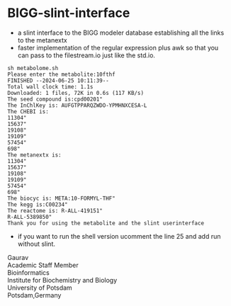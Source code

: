 # BIGG-slint-interface

- a slint interface to the BIGG modeler database establishing all the links to the metanextx
- faster implementation of the regular expression plus awk so that you can pass to the filestream.io just like the std.io.
```
sh metabolome.sh
Please enter the metabolite:10fthf
FINISHED --2024-06-25 10:11:39--
Total wall clock time: 1.1s
Downloaded: 1 files, 72K in 0.6s (117 KB/s)
The seed compound is:cpd00201"
The InChlKey is: AUFGTPPARQZWDO-YPMHNXCESA-L
The CHEBI is:
11304"
15637"
19108"
19109"
57454"
698"
The metanextx is:
11304"
15637"
19108"
19109"
57454"
698"
The biocyc is: META:10-FORMYL-THF"
The kegg is:C00234"
The reactome is: R-ALL-419151"
R-ALL-5389850"
Thank you for using the metabolite and the slint userinterface
```
- if you want to run the shell version ucomment the line 25 and add run without slint. 

Gaurav \
Academic Staff Member \
Bioinformatics \
Institute for Biochemistry and Biology \
University of Potsdam \
Potsdam,Germany

